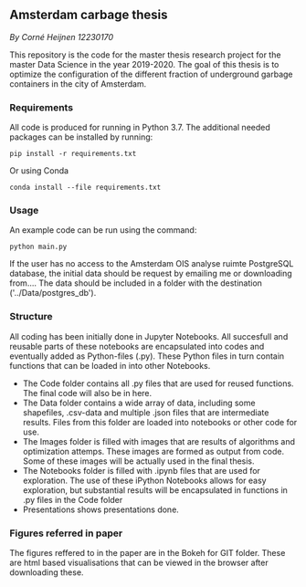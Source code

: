 ## Amsterdam carbage thesis
_By Corné Heijnen 12230170_

This repository is the code for the master thesis research project for the master Data Science in the year 2019-2020. The goal of this thesis is to optimize the configuration of the different fraction of underground garbage containers in the city of Amsterdam.

### Requirements
All code is produced for running in Python 3.7. The additional needed packages can be installed by running:
```
pip install -r requirements.txt
```

Or using Conda

```
conda install --file requirements.txt
```

### Usage
An example code can be run using the command:
```
python main.py
```

If the user has no access to the Amsterdam OIS analyse ruimte PostgreSQL database, the initial data should be request by emailing me or downloading from.... The data should be included in a folder with the destination ('../Data/postgres_db').


### Structure
All coding has been initially done in Jupyter Notebooks. All succesfull and reusable parts of these notebooks are encapsulated into codes and eventually added as Python-files (.py). These Python files in turn contain functions that can be loaded in into other Notebooks.
- The Code folder contains all .py files that are used for reused functions. The final code will also be in here.
- The Data folder contains a wide array of data, including some shapefiles, .csv-data and multiple .json files that are intermediate results. Files from this folder are loaded into notebooks or other code for use.
- The Images folder is filled with images that are results of algorithms and optimization attemps. These images are formed as output from code. Some of these images will be actually used in the final thesis.
- The Notebooks folder is filled with .ipynb files that are used for exploration. The use of these iPython Notebooks allows for easy exploration, but substantial results will be encapsulated in functions in .py files in the Code folder
- Presentations shows presentations done.

### Figures referred in paper
The figures reffered to in the paper are in the Bokeh for GIT folder. These are html based visualisations that can be viewed in the browser after downloading these.
